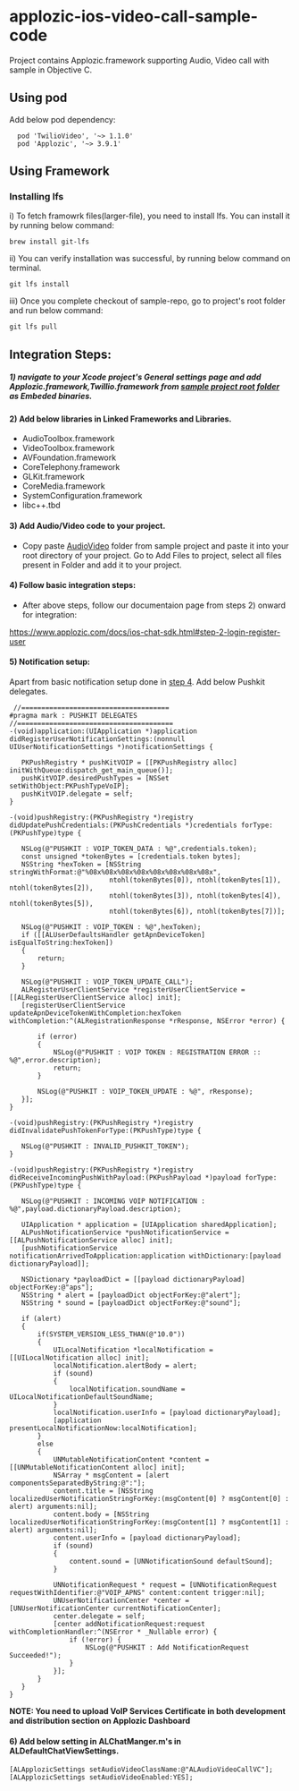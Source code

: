 # applozic-ios-video-call-sample-code

Project contains Applozic.framework supporting Audio, Video call with sample in Objective C.

## Using pod

Add below pod dependency:
```
  pod 'TwilioVideo', '~> 1.1.0'
  pod 'Applozic', '~> 3.9.1'
```
## Using Framework 

### Installing lfs

i)  To fetch framowrk files(larger-file), you need to install lfs. You can install it by running below command:

```
brew install git-lfs 
```
ii)  You can verify installation was successful, by running below command on terminal.

```
git lfs install
```

iii) Once you complete checkout of sample-repo, go to project's root folder and run below command:

```
git lfs pull
```



## Integration Steps: 

##### 1) navigate to your Xcode project's General settings page and add Applozic.framework,Twillio.framework from [sample project root folder](https://github.com/AppLozic/applozic-ios-video-call-sample/tree/master/ALAudioVideo) as Embeded binaries.

#### 2) Add below libraries in Linked Frameworks and Libraries.

- AudioToolbox.framework
- VideoToolbox.framework
- AVFoundation.framework
- CoreTelephony.framework
- GLKit.framework
- CoreMedia.framework
- SystemConfiguration.framework
- libc++.tbd

#### 3) Add Audio/Video code to your project.
 - Copy paste [AudioVideo](https://github.com/AppLozic/applozic-ios-video-call-sample/tree/master/ALAudioVideo/ALAudioVideo/AudioVideo) folder from sample project and paste it into your root directory of your project. Go to Add Files to project, select all files present in Folder and add it to your project.

#### 4) Follow basic integration steps:
- After above steps, follow our documentaion page from steps 2) onward for integration:

https://www.applozic.com/docs/ios-chat-sdk.html#step-2-login-register-user


#### 5) Notification setup:

  Apart from basic notification setup done in [step 4](https://www.applozic.com/docs/ios-chat-sdk.html#step-4-push-notification-setup). Add below Pushkit delegates.
  
  
 ``` 
  //=====================================
#pragma mark : PUSHKIT DELEGATES
//=======================================
-(void)application:(UIApplication *)application didRegisterUserNotificationSettings:(nonnull UIUserNotificationSettings *)notificationSettings {
    
    PKPushRegistry * pushKitVOIP = [[PKPushRegistry alloc] initWithQueue:dispatch_get_main_queue()];
    pushKitVOIP.desiredPushTypes = [NSSet setWithObject:PKPushTypeVoIP];
    pushKitVOIP.delegate = self;
}

-(void)pushRegistry:(PKPushRegistry *)registry didUpdatePushCredentials:(PKPushCredentials *)credentials forType:(PKPushType)type {
    
    NSLog(@"PUSHKIT : VOIP_TOKEN_DATA : %@",credentials.token);
    const unsigned *tokenBytes = [credentials.token bytes];
    NSString *hexToken = [NSString stringWithFormat:@"%08x%08x%08x%08x%08x%08x%08x%08x",
                          ntohl(tokenBytes[0]), ntohl(tokenBytes[1]), ntohl(tokenBytes[2]),
                          ntohl(tokenBytes[3]), ntohl(tokenBytes[4]), ntohl(tokenBytes[5]),
                          ntohl(tokenBytes[6]), ntohl(tokenBytes[7])];
    
    NSLog(@"PUSHKIT : VOIP_TOKEN : %@",hexToken);
    if ([[ALUserDefaultsHandler getApnDeviceToken] isEqualToString:hexToken])
    {
        return;
    }
    
    NSLog(@"PUSHKIT : VOIP_TOKEN_UPDATE_CALL");
    ALRegisterUserClientService *registerUserClientService = [[ALRegisterUserClientService alloc] init];
    [registerUserClientService updateApnDeviceTokenWithCompletion:hexToken withCompletion:^(ALRegistrationResponse *rResponse, NSError *error) {
        
        if (error)
        {
            NSLog(@"PUSHKIT : VOIP TOKEN : REGISTRATION ERROR :: %@",error.description);
            return;
        }
        
        NSLog(@"PUSHKIT : VOIP_TOKEN_UPDATE : %@", rResponse);
    }];
}

-(void)pushRegistry:(PKPushRegistry *)registry didInvalidatePushTokenForType:(PKPushType)type {
    
    NSLog(@"PUSHKIT : INVALID_PUSHKIT_TOKEN");
}

-(void)pushRegistry:(PKPushRegistry *)registry didReceiveIncomingPushWithPayload:(PKPushPayload *)payload forType:(PKPushType)type {
    
    NSLog(@"PUSHKIT : INCOMING VOIP NOTIFICATION : %@",payload.dictionaryPayload.description);
    
    UIApplication * application = [UIApplication sharedApplication];
    ALPushNotificationService *pushNotificationService = [[ALPushNotificationService alloc] init];
    [pushNotificationService notificationArrivedToApplication:application withDictionary:[payload dictionaryPayload]];
    
    NSDictionary *payloadDict = [[payload dictionaryPayload] objectForKey:@"aps"];
    NSString * alert = [payloadDict objectForKey:@"alert"];
    NSString * sound = [payloadDict objectForKey:@"sound"];
    
    if (alert)
    {
        if(SYSTEM_VERSION_LESS_THAN(@"10.0"))
        {
            UILocalNotification *localNotification = [[UILocalNotification alloc] init];
            localNotification.alertBody = alert;
            if (sound)
            {
                localNotification.soundName = UILocalNotificationDefaultSoundName;
            }
            localNotification.userInfo = [payload dictionaryPayload];
            [application presentLocalNotificationNow:localNotification];
        }
        else
        {
            UNMutableNotificationContent *content = [[UNMutableNotificationContent alloc] init];
            NSArray * msgContent = [alert componentsSeparatedByString:@":"];
            content.title = [NSString localizedUserNotificationStringForKey:(msgContent[0] ? msgContent[0] : alert) arguments:nil];
            content.body = [NSString localizedUserNotificationStringForKey:(msgContent[1] ? msgContent[1] : alert) arguments:nil];
            content.userInfo = [payload dictionaryPayload];
            if (sound)
            {
                content.sound = [UNNotificationSound defaultSound];
            }
            
            UNNotificationRequest * request = [UNNotificationRequest requestWithIdentifier:@"VOIP_APNS" content:content trigger:nil];
            UNUserNotificationCenter *center = [UNUserNotificationCenter currentNotificationCenter];
            center.delegate = self;
            [center addNotificationRequest:request withCompletionHandler:^(NSError * _Nullable error) {
                if (!error) {
                    NSLog(@"PUSHKIT : Add NotificationRequest Succeeded!");
                }
            }];
        }
    }
}
 ```
**NOTE: You need to upload VoIP Services Certificate in both development and distribution section on Applozic Dashboard**

#### 6) Add below setting in ALChatManger.m's in ALDefaultChatViewSettings.

    [ALApplozicSettings setAudioVideoClassName:@"ALAudioVideoCallVC"];
    [ALApplozicSettings setAudioVideoEnabled:YES];

    

